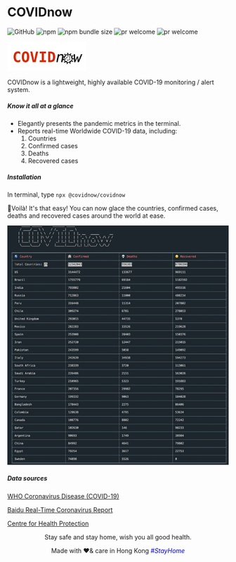 # COVIDnow

<img alt="GitHub" src="https://img.shields.io/github/license/jeremytsngtsng/COVIDnow"> <img alt="npm" src="https://img.shields.io/npm/v/@covidnow/covidnow"> <img alt="npm bundle size" src="https://img.shields.io/bundlephobia/min/@covidnow/covidnow"> <img alt="pr welcome" src="https://img.shields.io/badge/PRs-welcome-brightgreen.svg" /> <img alt="pr welcome" src="https://img.shields.io/badge/🏚-%23StayHome-red" />

<img src="/assets/covidnow_logo.png" alt="Logo" width="180" height="67">

COVIDnow is a lightweight, highly available COVID-19 monitoring / alert system.


##### Know it all at a glance

- Elegantly presents the pandemic metrics in the terminal.
- Reports real-time Worldwide COVID-19 data, including:
  1. Countries
  2. Confirmed cases
  3. Deaths
  4. Recovered cases

##### Installation

In terminal, type <code>npx @covidnow/covidnow</code>

 🎉Voilà! It's that easy! You can now glace the countries, confirmed cases, deaths and recovered cases around the world at ease. 

![Overview](/assets/overview.png)
  

##### Data sources
[WHO Coronavirus Disease (COVID-19)](https://covid19.who.int)

[Baidu Real-Time Coronavirus Report](https://voice.baidu.com/act/newpneumonia/newpneumonia)

[Centre for Health Protection](https://www.coronavirus.gov.hk/chi/index.html)

 
 <p align="center">Stay safe and stay home, wish you all good health.</p>

<p align="center"> Made with ❤️& care in Hong Kong <i href="https://www.instagram.com/explore/tags/stayhome/?hl=en" style="color: #0501cf">#StayHome</p>
